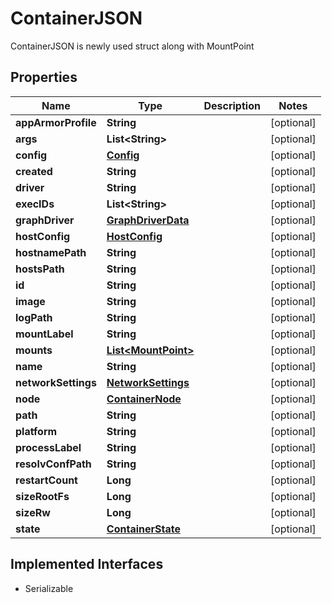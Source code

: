 

# ContainerJSON

ContainerJSON is newly used struct along with MountPoint

## Properties

| Name | Type | Description | Notes |
|------------ | ------------- | ------------- | -------------|
|**appArmorProfile** | **String** |  |  [optional] |
|**args** | **List&lt;String&gt;** |  |  [optional] |
|**config** | [**Config**](Config.md) |  |  [optional] |
|**created** | **String** |  |  [optional] |
|**driver** | **String** |  |  [optional] |
|**execIDs** | **List&lt;String&gt;** |  |  [optional] |
|**graphDriver** | [**GraphDriverData**](GraphDriverData.md) |  |  [optional] |
|**hostConfig** | [**HostConfig**](HostConfig.md) |  |  [optional] |
|**hostnamePath** | **String** |  |  [optional] |
|**hostsPath** | **String** |  |  [optional] |
|**id** | **String** |  |  [optional] |
|**image** | **String** |  |  [optional] |
|**logPath** | **String** |  |  [optional] |
|**mountLabel** | **String** |  |  [optional] |
|**mounts** | [**List&lt;MountPoint&gt;**](MountPoint.md) |  |  [optional] |
|**name** | **String** |  |  [optional] |
|**networkSettings** | [**NetworkSettings**](NetworkSettings.md) |  |  [optional] |
|**node** | [**ContainerNode**](ContainerNode.md) |  |  [optional] |
|**path** | **String** |  |  [optional] |
|**platform** | **String** |  |  [optional] |
|**processLabel** | **String** |  |  [optional] |
|**resolvConfPath** | **String** |  |  [optional] |
|**restartCount** | **Long** |  |  [optional] |
|**sizeRootFs** | **Long** |  |  [optional] |
|**sizeRw** | **Long** |  |  [optional] |
|**state** | [**ContainerState**](ContainerState.md) |  |  [optional] |


## Implemented Interfaces

* Serializable


